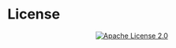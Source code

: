 # License

<p align="center">
    <a href="https://www.apache.org/licenses/LICENSE-2.0.html">
        <img src="https://img.shields.io/badge/License-Apache%202.0-blue.svg" alt="Apache License 2.0">
    </a>
</p>
